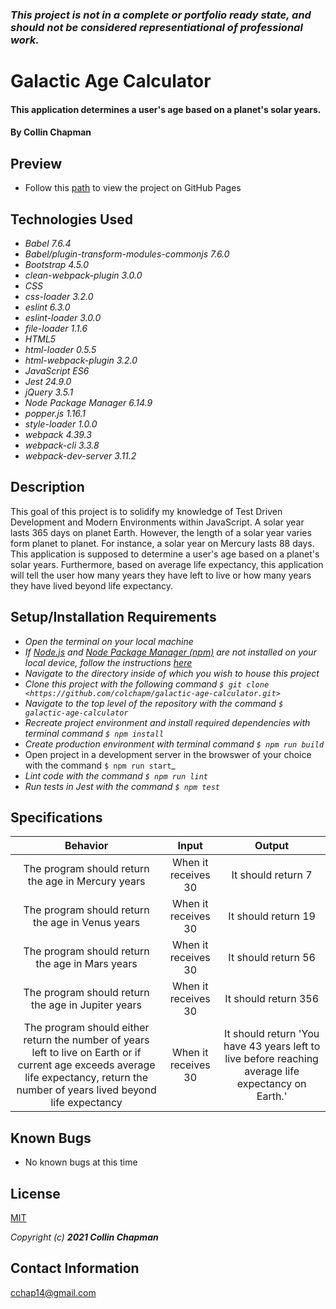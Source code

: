 ### _This project is not in a complete or portfolio ready state, and should not be considered representiational of professional work._


# Galactic Age Calculator

#### This application determines a user's age based on a planet's solar years.

#### By Collin Chapman

## Preview

  * Follow this [path](https://colchapm.github.io/galactic-age-calculator/) to view the project on GitHub Pages

## Technologies Used

* _Babel 7.6.4_
* _Babel/plugin-transform-modules-commonjs 7.6.0_
* _Bootstrap 4.5.0_
* _clean-webpack-plugin 3.0.0_
* _CSS_
* _css-loader 3.2.0_
* _eslint 6.3.0_
* _eslint-loader 3.0.0_
* _file-loader 1.1.6_
* _HTML5_
* _html-loader 0.5.5_
* _html-webpack-plugin 3.2.0_
* _JavaScript ES6_
* _Jest 24.9.0_
* _jQuery 3.5.1_
* _Node Package Manager 6.14.9_
* _popper.js 1.16.1_
* _style-loader 1.0.0_
* _webpack 4.39.3_
* _webpack-cli 3.3.8_
* _webpack-dev-server 3.11.2_

## Description

This goal of this project is to solidify my knowledge of Test Driven Development and Modern Environments within JavaScript. A solar year lasts 365 days on planet Earth. However, the length of a solar year varies form planet to planet. For instance, a solar year on Mercury lasts 88 days. This application is supposed to determine a user's age based on a planet's solar years. Furthermore, based on average life expectancy, this application will tell the user how many years they have left to live or how many years they have lived beyond life expectancy.

## Setup/Installation Requirements

* _Open the terminal on your local machine_
* _If [Node.js](https://nodejs.org/en/) and [Node Package Manager (npm)](https://www.npmjs.com/) are not installed on your local device, follow the instructions [here](https://www.learnhowtoprogram.com/intermediate-javascript/getting-started-with-javascript/installing-node-js)_
* _Navigate to the directory inside of which you wish to house this project_
* _Clone this project with the following command  `$ git clone <https://github.com/colchapm/galactic-age-calculator.git>`_
* _Navigate to the top level of the repository with the command `$ galactic-age-calculator`_
* _Recreate project environment and install required dependencies with terminal command `$ npm install`_
* _Create production environment with terminal command `$ npm run build`_
* Open project in a development server in the browswer of your choice with the command `$ npm run start`_
* _Lint code with the command `$ npm run lint`_
* _Run tests in Jest with the command `$ npm test`_

## Specifications

| Behavior | Input | Output |
|:---: |:---:|:---:|
| The program should return the age in Mercury years | When it receives 30 | It should return 7|
| The program should return the age in Venus years | When it receives 30 | It should return 19|
| The program should return the age in Mars years | When it receives 30 | It should return 56|
| The program should return the age in Jupiter years | When it receives 30 | It should return 356|
| The program should either return the number of years left to live on Earth or if current age exceeds average life expectancy, return the number of years lived beyond life expectancy | When it receives 30 | It should return 'You have 43 years left to live before reaching average life expectancy on Earth.'|

## Known Bugs

* No known bugs at this time

## License

[MIT](https://choosealicense.com/licenses/mit/)

_Copyright (c) **2021 Collin Chapman**_

## Contact Information

cchap14@gmail.com